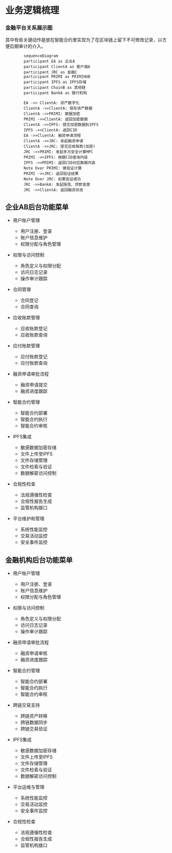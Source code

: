 # 业务逻辑梳理



### 金融平台关系展示图

其中有些关键动作是放在智能合约里实现为了在区块链上留下不可修改记录，以方便后期审计的介入。

```mermaid
	    sequenceDiagram
	    participant EA as 企业A
	    participant ClientA as 客户端A
	    participant JRC as 金融C
	    participant PRIMI as PRIMIHUB
	    participant IPFS as IPFS存储
	    participant ChainB as 其他链
	    participant BankA as 银行机构
	    
	    EA ->> ClientA: 资产数字化
	    ClientA ->>ClientA: 保存资产数据
	    ClientA ->>PRIMI: 数据加密
	    PRIMI ->>ClientA: 返回加密数据
	    ClientA ->>IPFS: 提交加密数据到IPFS
	    IPFS ->>ClientA: 返回CID
	    EA ->>ClientA: 融资申请流程
	    ClientA ->>JRC: 发起融资申请
	    ClientA ->>JRC: 提交应收账款(加密)
	    JRC ->>PRIMI: 发起多方安全计算MPC
	    PRIMI ->>IPFS: 根据CID查询内容
	    IPFS ->>PRIMI: 返回CID对应数据内容
	    Note Over PRIMI: 做验证计算
	    PRIMI ->>JRC: 返回验证结果
	    Note Over JRC: 如果验证成功
	    JRC ->>BankA: 发起授信、贷款发放
	    JRC ->>ClientA: 返回融资状态
```


## 企业AB后台功能菜单

- 用户账户管理
  - 用户注册、登录
  - 账户信息维护
  - 权限分配与角色管理

- 权限与访问控制
  - 角色定义与权限分配
  - 访问日志记录
  - 操作审计跟踪

- 合同管理
  - 合同登记
  - 合同查询

- 应收账款管理
  - 应收账款登记
  - 应收账款查询
- 应付账款管理

  - 应付账款登记
  - 应付账款查询

- 融资申请审批流程
  - 融资申请提交
  - 融资进度跟踪

- 智能合约管理
  - 智能合约部署
  - 智能合约执行
  - 智能合约审核

- IPFS集成
  - 敏感数据加密存储
  - 文件上传至IPFS
  - 文件存储管理
  - 文件检索与验证
  - 数据解密访问控制
  

- 合规性检查
  - 法规遵循性检查
  - 合规性报告生成
  - 监管机构接口

- 平台维护和管理
  - 系统性能监控
  - 交易活动监控
  - 安全事件监控

## 金融机构后台功能菜单

- 用户账户管理
  - 用户注册、登录
  - 账户信息维护
  - 权限分配与角色管理

- 权限与访问控制
  - 角色定义与权限分配
  - 访问日志记录
  - 操作审计跟踪

- 融资申请审批流程
  - 融资申请审核
  - 融资进度跟踪

- 智能合约管理
  - 智能合约部署
  - 智能合约执行
  - 智能合约审核

- 跨链交易支持
  - 跨链资产转移
  - 跨链数据同步
  - 跨链交易验证

- IPFS集成
  - 敏感数据加密存储
  - 文件上传至IPFS
  - 文件存储管理
  - 文件检索与验证
  - 数据解密访问控制

- 平台运维与管理
  - 系统性能监控
  - 交易活动监控
  - 安全事件监控

- 合规性检查
  - 法规遵循性检查
  - 合规性报告生成
  - 监管机构接口
